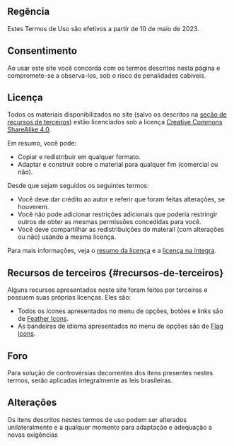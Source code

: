 ## Regência

Estes Termos de Uso são efetivos a partir de 10 de maio de 2023.

## Consentimento

Ao usar este site você concorda com os termos descritos nesta página e compromete-se a observa-los, sob o risco de penalidades cabíveis.

## Licença

Todos os materiais disponibilizados no site (salvo os descritos na [seção de recursos de terceiros](#recursos-de-terceiros)) estão licenciados sob a licença [Creative Commons ShareAlike 4.0](https://creativecommons.org/licenses/by-sa/4.0/legalcode.pt).

Em resumo, você pode:

  - Copiar e redistribuir em qualquer formato.
  - Adaptar e construir sobre o material para qualquer fim (comercial ou não).

Desde que sejam seguidos os seguintes termos:

  - Você deve dar crédito ao autor e referir que foram feitas alterações, se houverem.
  - Você não pode adicionar restrições adicionais que poderia restringir outros de obter as mesmas permissões concedidas para você.
  - Você deve compartilhar as redistribuições do materail (com alterações ou não) usando a mesma licença.

Para mais informações, veja o [resumo da licença](https://creativecommons.org/licenses/by-sa/4.0/deed.pt) e a [licença na íntegra](https://creativecommons.org/licenses/by-sa/4.0/legalcode.pt).

## Recursos de terceiros {#recursos-de-terceiros}

Alguns recursos apresentados neste site foram feitos por terceiros e possuem suas próprias licenças. Eles são:

  - Todos os ícones apresentados no menu de opções, botões e links são de [Feather Icons](https://feathericons.com).
  - As bandeiras de idioma apresentados no menu de opções são de [Flag Icons](https://github.com/lipis/flag-icons).

## Foro

Para solução de controvérsias decorrentes dos itens presentes nestes termos, serão aplicadas integralmente as leis brasileiras.

## Alterações

Os itens descritos nestes termos de uso podem ser alterados unilateralmente e a qualquer momento para adaptação e adequação a novas exigências
